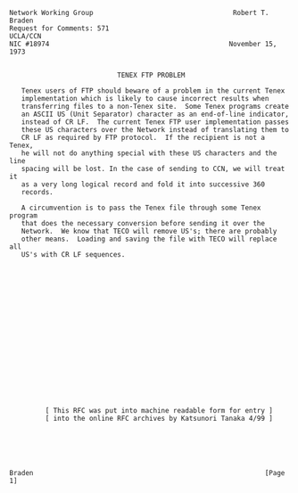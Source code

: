     Network Working Group                                   Robert T. Braden
    Request for Comments: 571                                       UCLA/CCN
    NIC #18974                                             November 15, 1973


                               TENEX FTP PROBLEM

       Tenex users of FTP should beware of a problem in the current Tenex
       implementation which is likely to cause incorrect results when
       transferring files to a non-Tenex site.  Some Tenex programs create
       an ASCII US (Unit Separator) character as an end-of-line indicator,
       instead of CR LF.  The current Tenex FTP user implementation passes
       these US characters over the Network instead of translating them to
       CR LF as required by FTP protocol.  If the recipient is not a Tenex,
       he will not do anything special with these US characters and the line
       spacing will be lost. In the case of sending to CCN, we will treat it
       as a very long logical record and fold it into successive 360
       records.

       A circumvention is to pass the Tenex file through some Tenex program
       that does the necessary conversion before sending it over the
       Network.  We know that TECO will remove US's; there are probably
       other means.  Loading and saving the file with TECO will replace all
       US's with CR LF sequences.



















             [ This RFC was put into machine readable form for entry ]
             [ into the online RFC archives by Katsunori Tanaka 4/99 ]






    Braden                                                          [Page 1]

